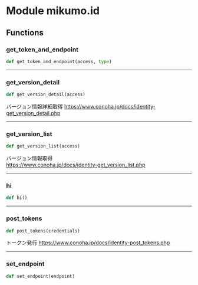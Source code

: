 # Module mikumo.id


## Functions

### get_token_and_endpoint 

```python
def get_token_and_endpoint(access, type)
```


------

### get_version_detail 

```python
def get_version_detail(access)
```

バージョン情報詳細取得
https://www.conoha.jp/docs/identity-get_version_detail.php

------

### get_version_list 

```python
def get_version_list(access)
```

バージョン情報取得  
https://www.conoha.jp/docs/identity-get_version_list.php

------

### hi 

```python
def hi()
```


------

### post_tokens 

```python
def post_tokens(credentials)
```

トークン発行
https://www.conoha.jp/docs/identity-post_tokens.php

------

### set_endpoint 

```python
def set_endpoint(endpoint)
```
